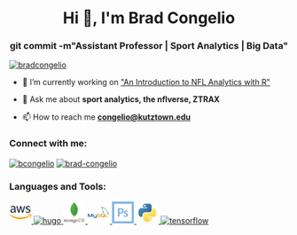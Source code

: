 <h1 align="center">Hi 👋, I'm Brad Congelio</h1>
<h3 align="center">git commit -m"Assistant Professor | Sport Analytics | Big Data"</h3>

<p align="left"> <a href="https://twitter.com/bradcongelio" target="blank"><img src="https://img.shields.io/twitter/follow/bcongelio?logo=twitter&style=for-the-badge" alt="bradcongelio" /></a> </p>

- 🔭 I’m currently working on ["An Introduction to NFL Analytics with R"](https://bradcongelio.com/nfl-analytics-with-r-book/)

- 💬 Ask me about **sport analytics, the nflverse, ZTRAX**

- 📫 How to reach me **congelio@kutztown.edu**

<h3 align="left">Connect with me:</h3>
<p align="left">
<a href="https://twitter.com/bcongelio" target="blank"><img align="center" src="https://raw.githubusercontent.com/rahuldkjain/github-profile-readme-generator/master/src/images/icons/Social/twitter.svg" alt="bcongelio" height="30" width="40" /></a>
<a href="https://linkedin.com/in/brad-congelio" target="blank"><img align="center" src="https://raw.githubusercontent.com/rahuldkjain/github-profile-readme-generator/master/src/images/icons/Social/linked-in-alt.svg" alt="brad-congelio" height="30" width="40" /></a>
</p>

<h3 align="left">Languages and Tools:</h3>
<p align="left"> <a href="https://aws.amazon.com" target="_blank" rel="noreferrer"> <img src="https://raw.githubusercontent.com/devicons/devicon/master/icons/amazonwebservices/amazonwebservices-original-wordmark.svg" alt="aws" width="40" height="40"/> </a> <a href="https://gohugo.io/" target="_blank" rel="noreferrer"> <img src="https://api.iconify.design/logos-hugo.svg" alt="hugo" width="40" height="40"/> </a> <a href="https://www.mongodb.com/" target="_blank" rel="noreferrer"> <img src="https://raw.githubusercontent.com/devicons/devicon/master/icons/mongodb/mongodb-original-wordmark.svg" alt="mongodb" width="40" height="40"/> </a> <a href="https://www.mysql.com/" target="_blank" rel="noreferrer"> <img src="https://raw.githubusercontent.com/devicons/devicon/master/icons/mysql/mysql-original-wordmark.svg" alt="mysql" width="40" height="40"/> </a> <a href="https://www.photoshop.com/en" target="_blank" rel="noreferrer"> <img src="https://raw.githubusercontent.com/devicons/devicon/master/icons/photoshop/photoshop-line.svg" alt="photoshop" width="40" height="40"/> </a> <a href="https://www.python.org" target="_blank" rel="noreferrer"> <img src="https://raw.githubusercontent.com/devicons/devicon/master/icons/python/python-original.svg" alt="python" width="40" height="40"/> </a> <a href="https://www.tensorflow.org" target="_blank" rel="noreferrer"> <img src="https://www.vectorlogo.zone/logos/tensorflow/tensorflow-icon.svg" alt="tensorflow" width="40" height="40"/> </a> </p>
